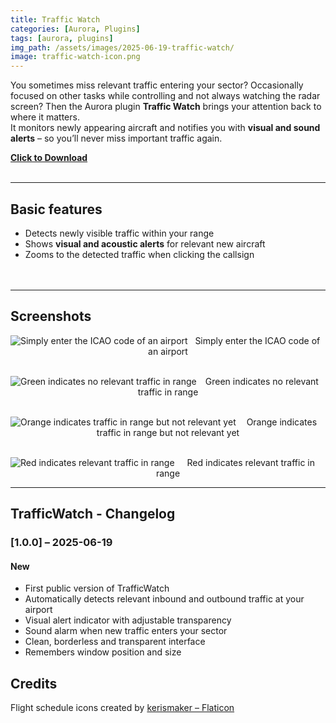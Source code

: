 ```yaml
---
title: Traffic Watch
categories: [Aurora, Plugins]
tags: [aurora, plugins]
img_path: /assets/images/2025-06-19-traffic-watch/
image: traffic-watch-icon.png
---
```


You sometimes miss relevant traffic entering your sector? Occasionally focused on other tasks while controlling and not always watching the radar screen? Then the Aurora plugin **Traffic Watch** brings your attention back to where it matters.  
It monitors newly appearing aircraft and notifies you with **visual and sound alerts** – so you’ll never miss important traffic again.


<b><a href="https://christianseiler.github.io/TrafficWatch/TrafficWatch.application" download>Click to Download</a></b>
<br>
<br>

---

## Basic features

- Detects newly visible traffic within your range  
- Shows **visual and acoustic alerts** for relevant new aircraft  
- Zooms to the detected traffic when clicking the callsign  
    <br>
    <br>

---

## Screenshots

<p><img src="traffic-watch-dark-gray.png" align="left" alt="Simply enter the ICAO code of an airport"></p>
<div align="center">Simply enter the ICAO code of an airport</div>
<br>

<p><img src="traffic-watch-dark-eddm-green.png" align="left" alt="Green indicates no relevant traffic in range"></p>
<div align="center">Green indicates no relevant traffic in range</div>
<br>

<p><img src="traffic-watch-dark-eddf-inbound-orange.png" align="left" alt="Orange indicates traffic in range but not relevant yet"></p>
<div align="center">Orange indicates traffic in range but not relevant yet</div>
<br>

<p><img src="traffic-watch-dark-eddf-inbound-red.png" align="left" alt="Red indicates relevant traffic in range"></p>
<div align="center">Red indicates relevant traffic in range</div>

---

## TrafficWatch - Changelog

### [1.0.0] – 2025-06-19

#### New

- First public version of TrafficWatch
- Automatically detects relevant inbound and outbound traffic at your airport
- Visual alert indicator with adjustable transparency
- Sound alarm when new traffic enters your sector
- Clean, borderless and transparent interface
- Remembers window position and size  

## Credits
Flight schedule icons created by [kerismaker – Flaticon](https://www.flaticon.com/authors/kerismaker)